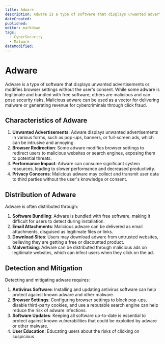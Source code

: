 ```yaml
---
title: Adware
description: Adware is a type of software that displays unwanted advertisements or modifies browser settings without the user's consent. While some adware is legitimate and bundled with free software, others are malicious and can pose security risks. Malicious adware can be used as a vector for delivering malware or generating revenue for cybercriminals through click fraud.
dateCreated: 
published: 
editor: markdown
tags:
  - CyberSecurity
  - Malware
dateModified: 
---
```

# Adware

Adware is a type of software that displays unwanted advertisements or modifies browser settings without the user's consent. While some adware is legitimate and bundled with free software, others are malicious and can pose security risks. Malicious adware can be used as a vector for delivering malware or generating revenue for cybercriminals through click fraud.

## Characteristics of Adware

1. **Unwanted Advertisements**: Adware displays unwanted advertisements in various forms, such as pop-ups, banners, or full-screen ads, which can be intrusive and annoying.
2. **Browser Redirection**: Some adware modifies browser settings to redirect users to malicious websites or search engines, exposing them to potential threats.
3. **Performance Impact**: Adware can consume significant system resources, leading to slower performance and decreased productivity.
4. **Privacy Concerns**: Malicious adware may collect and transmit user data to third parties without the user's knowledge or consent.

## Distribution of Adware

Adware is often distributed through:

1. **Software Bundling**: Adware is bundled with free software, making it difficult for users to detect during installation.
2. **Email Attachments**: Malicious adware can be delivered as email attachments, disguised as legitimate files or links.
3. **Download Sites**: Users may download adware from untrusted websites, believing they are getting a free or discounted product.
4. **Malvertising**: Adware can be distributed through malicious ads on legitimate websites, which can infect users when they click on the ad.

## Detection and Mitigation

Detecting and mitigating adware requires:

1. **Antivirus Software**: Installing and updating antivirus software can help protect against known adware and other malware.
2. **Browser Settings**: Configuring browser settings to block pop-ups, disable third-party cookies, and use a reputable search engine can help reduce the risk of adware infections.
3. **Software Updates**: Keeping all software up-to-date is essential to protect against known vulnerabilities that could be exploited by adware or other malware.
4. **User Education**: Educating users about the risks of clicking on suspicious

